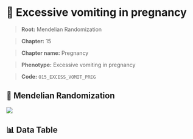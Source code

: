 # 🧪 Excessive vomiting in pregnancy

> **Root:** Mendelian Randomization

> **Chapter:** 15  

> **Chapter name:** Pregnancy

> **Phenotype:** Excessive vomiting in pregnancy  

> **Code:** `O15_EXCESS_VOMIT_PREG`

## 🧬 Mendelian Randomization  

<img src="/MR/Figures/Forward/O15_EXCESS_VOMIT_PREG.png"/>

## 📊 Data Table

<CsvTableMRF src="/public/MR/Data/Forward/O15_EXCESS_VOMIT_PREG.csv"/>
